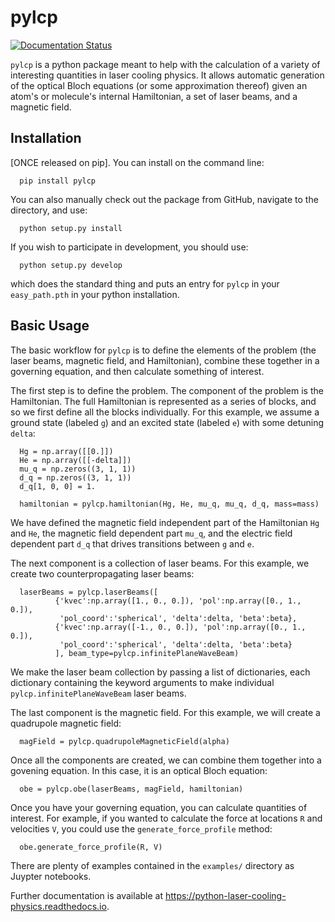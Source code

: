 pylcp
=================================

[![Documentation Status](https://readthedocs.org/projects/python-laser-cooling-physics/badge/?version=latest)](https://python-laser-cooling-physics.readthedocs.io/en/latest/?badge=latest)

`pylcp` is a python package meant to help with the calculation of a variety of
interesting quantities in laser cooling physics.
It allows automatic generation of the optical Bloch equations (or some approximation
thereof) given an atom's or molecule's internal Hamiltonian, a set of laser beams, and
a magnetic field.

Installation
------------
[ONCE released on pip]. You can install on the command line:
```
  pip install pylcp
```
You can also manually check out the package from GitHub, navigate to the
directory, and use:
```
  python setup.py install
```
If you wish to participate in development, you should use:
```
  python setup.py develop
```
which does the standard thing and puts an entry for `pylcp` in your
`easy_path.pth` in your python installation.

Basic Usage
-----------
The basic workflow for `pylcp` is to define the elements of the problem (the
laser beams, magnetic field, and Hamiltonian), combine these together in a
governing equation, and then calculate something of interest.

The first step is to define the problem.
The component of the problem is the Hamiltonian.
The full Hamiltonian is represented as a series of blocks, and so we first
define all the blocks individually.
For this example, we assume a ground state (labeled `g`) and an excited state
(labeled `e`) with some detuning `delta`:
```
  Hg = np.array([[0.]])
  He = np.array([[-delta]])
  mu_q = np.zeros((3, 1, 1))
  d_q = np.zeros((3, 1, 1))
  d_q[1, 0, 0] = 1.

  hamiltonian = pylcp.hamiltonian(Hg, He, mu_q, mu_q, d_q, mass=mass)
```

We have defined the magnetic field independent part of the Hamiltonian `Hg`
and `He`, the magnetic field dependent part `mu_q`, and the electric field
dependent part `d_q` that drives transitions between `g` and `e`.

The next component is a collection of laser beams.
For this example, we create two counterpropagating laser beams:
```
  laserBeams = pylcp.laserBeams([
          {'kvec':np.array([1., 0., 0.]), 'pol':np.array([0., 1., 0.]),
           'pol_coord':'spherical', 'delta':delta, 'beta':beta},
          {'kvec':np.array([-1., 0., 0.]), 'pol':np.array([0., 1., 0.]),
           'pol_coord':'spherical', 'delta':delta, 'beta':beta}
          ], beam_type=pylcp.infinitePlaneWaveBeam)
```

We make the laser beam collection by passing a list of dictionaries, each
dictionary containing the keyword arguments to make individual
`pylcp.infinitePlaneWaveBeam` laser beams.

The last component is the magnetic field.
For this example, we will create a quadrupole magnetic field:
```
  magField = pylcp.quadrupoleMagneticField(alpha)
```

Once all the components are created, we can combine them together into a
govening equation.
In this case, it is an optical Bloch equation:
```
  obe = pylcp.obe(laserBeams, magField, hamiltonian)
```

Once you have your governing equation, you can calculate quantities of
interest.
For example, if you wanted to calculate the force at locations `R`
and velocities `V`, you could use the `generate_force_profile` method:
```
  obe.generate_force_profile(R, V)
```

There are plenty of examples contained in the `examples/` directory as Juypter
notebooks.

Further documentation is available at https://python-laser-cooling-physics.readthedocs.io.
